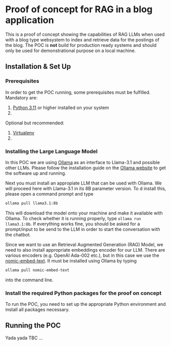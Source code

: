# Proof of concept for RAG in a blog application
This is a proof of concept showing the capabilities of RAG LLMs when used with a blog type websystem to index and retrieve data for the postings of the blog. The POC is **not** build for production ready systems and should only be used for demonstrational purpose on a local machine.

## Installation & Set Up
### Prerequisites
In order to get the POC running, some prerequisites must be fulfilled. Mandatory are:
1. [Python 3.11](https://www.python.org/downloads/) or higher installed on your system
2. 

Optional but recommended:
1. [Virtualenv](https://virtualenv.pypa.io/en/latest/installation.html)
2.

### Installing the Large Language Model
In this POC we are using [Ollama](https://ollama.com) as an interface to Llama-3.1 and possible other LLMs. Please follow the installation guide on the [Ollama website](https://ollama.com/download) to get the software up and running.

Next you must install an appropiate LLM that can be used with Ollama. We will proceed here with Llama-3.1 in its 8B parameter version. To d install this, please open a command prompt and type 
```bash 
ollama pull llama3.1:8b
```
This will download the model onto your machine and make it available with Ollama. To check whether it is running properly, type ```ollama run llama3.1:8b```. If everything works fine, you should be asked for a prompt/input to be send to the LLM in order to start the conversation with the chatbot.

Since we want to use an Retrieval Augmented Generation (RAG) Model, we need to also install appropriate embeddings encoder for our LLM. There are various encoders (e.g. OpenAI Ada-002 etc.), but in this case we use the [nomic-embed-text](https://ollama.com/library/nomic-embed-text). It must be installed using Ollama by typing 
```bash
ollama pull nomic-embed-text
```
into the command line.

### Install the required Python packages for the proof on concept
To run the POC, you need to set up the appropriate Python environment and install all packages necessary.

## Running the POC
Yada yada TBC ...
